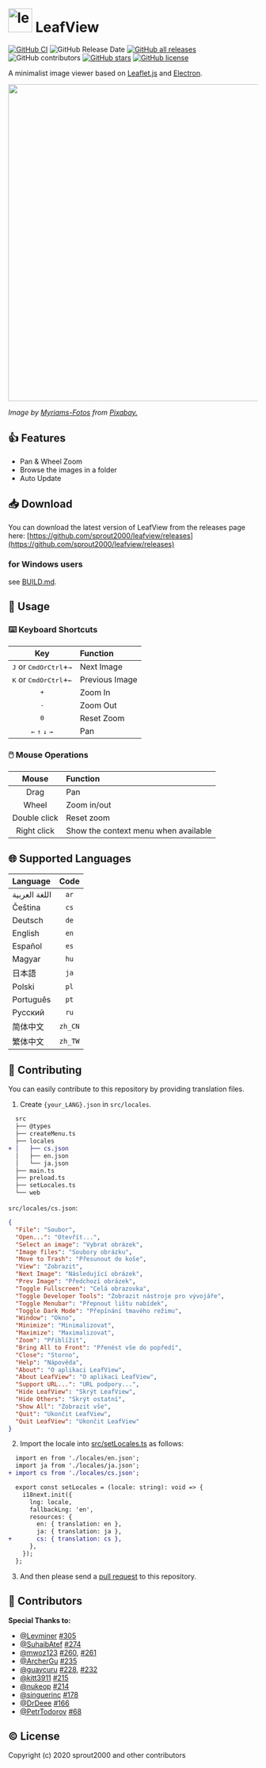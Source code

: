 # <img width="48" alt="leaves" src="https://user-images.githubusercontent.com/52094761/156916014-b9472d73-3270-455a-be95-25e527efeaff.svg" /> LeafView

[![GitHub CI](https://github.com/sprout2000/leafview/actions/workflows/release.yml/badge.svg)](https://github.com/sprout2000/leafview/actions/workflows/release.yml)
![GitHub Release Date](https://img.shields.io/github/release-date/sprout2000/leafview)
[![GitHub all releases](https://img.shields.io/github/downloads/sprout2000/leafview/total)](https://github.com/sprout2000/leafview/releases)
![GitHub contributors](https://img.shields.io/github/contributors/sprout2000/leafview)
[![GitHub stars](https://img.shields.io/github/stars/sprout2000/leafview)](https://github.com/sprout2000/leafview/stargazers)
[![GitHub license](https://img.shields.io/github/license/sprout2000/leafview)](https://github.com/sprout2000/leafview/blob/master/LICENSE.md)

A minimalist image viewer based on [Leaflet.js](https://leafletjs.com/) and [Electron](https://www.electronjs.org/).

<img width="640" src="https://user-images.githubusercontent.com/52094761/157586637-4b2deb8e-a1f7-46ef-9f24-d0efeb6a97a8.png">

_Image by <a href="https://pixabay.com/users/myriams-fotos-1627417/?utm_source=link-attribution&amp;utm_medium=referral&amp;utm_campaign=image&amp;utm_content=1568646">Myriams-Fotos</a> from <a href="https://pixabay.com/?utm_source=link-attribution&amp;utm_medium=referral&amp;utm_campaign=image&amp;utm_content=1568646">Pixabay.</a>_

## :thumbsup: Features

- Pan & Wheel Zoom
- Browse the images in a folder
- Auto Update

## :inbox_tray: Download

You can download the latest version of LeafView from the releases page here:
[https://github.com/sprout2000/leafview/releases](https://github.com/sprout2000/leafview/releases)

### for Windows users

see [BUILD.md](https://github.com/sprout2000/leafview/blob/main/BUILD.md).

## :green_book: Usage

### :keyboard: Keyboard Shortcuts

|                                     Key                                     | Function       |
| :-------------------------------------------------------------------------: | :------------- |
|           <kbd>J</kbd> or <kbd>CmdOrCtrl</kbd>+<kbd>&#8594;</kbd>           | Next Image     |
|           <kbd>K</kbd> or <kbd>CmdOrCtrl</kbd>+<kbd>&#8592;</kbd>           | Previous Image |
|                                <kbd>+</kbd>                                 | Zoom In        |
|                                <kbd>-</kbd>                                 | Zoom Out       |
|                                <kbd>0</kbd>                                 | Reset Zoom     |
| <kbd>&#8592;</kbd> <kbd>&#8593;</kbd> <kbd>&#8595;</kbd> <kbd>&#8594;</kbd> | Pan            |

### :computer_mouse: Mouse Operations

|    Mouse     | Function                             |
| :----------: | :----------------------------------- |
|     Drag     | Pan                                  |
|    Wheel     | Zoom in/out                          |
| Double click | Reset zoom                           |
| Right click  | Show the context menu when available |

## :globe_with_meridians: Supported Languages

| Language      |  Code   |
| :------------ | :-----: |
| اللغة العربية |  `ar`   |
| Čeština       |  `cs`   |
| Deutsch       |  `de`   |
| English       |  `en`   |
| Español       |  `es`   |
| Magyar        |  `hu`   |
| 日本語        |  `ja`   |
| Polski        |  `pl`   |
| Português     |  `pt`   |
| Русский       |  `ru`   |
| 简体中文      | `zh_CN` |
| 繁体中文      | `zh_TW` |

## :scroll: Contributing

You can easily contribute to this repository by providing translation files.

1. Create `{your_LANG}.json` in `src/locales`.

```diff
  src
  ├── @types
  ├── createMenu.ts
  ├── locales
+ │   ├── cs.json
  │   ├── en.json
  │   └── ja.json
  ├── main.ts
  ├── preload.ts
  ├── setLocales.ts
  └── web
```

`src/locales/cs.json`:

```json
{
  "File": "Soubor",
  "Open...": "Otevřít...",
  "Select an image": "Vybrat obrázek",
  "Image files": "Soubory obrázku",
  "Move to Trash": "Přesunout do koše",
  "View": "Zobrazit",
  "Next Image": "Následující obrázek",
  "Prev Image": "Předchozí obrázek",
  "Toggle Fullscreen": "Celá obrazovka",
  "Toggle Developer Tools": "Zobrazit nástroje pro vývojáře",
  "Toggle Menubar": "Přepnout lištu nabídek",
  "Toggle Dark Mode": "Přepínání tmavého režimu",
  "Window": "Okno",
  "Minimize": "Minimalizovat",
  "Maximize": "Maximalizovat",
  "Zoom": "Přiblížit",
  "Bring All to Front": "Přenést vše do popředí",
  "Close": "Storno",
  "Help": "Nápověda",
  "About": "O aplikaci LeafView",
  "About LeafView": "O aplikaci LeafView",
  "Support URL...": "URL podpory...",
  "Hide LeafView": "Skrýt LeafView",
  "Hide Others": "Skrýt ostatní",
  "Show All": "Zobrazit vše",
  "Quit": "Ukončit LeafView",
  "Quit LeafView": "Ukončit LeafView"
}
```

2. Import the locale into [src/setLocales.ts](https://github.com/sprout2000/leafview/blob/main/src/setLocales.ts) as follows:

```diff
  import en from './locales/en.json';
  import ja from './locales/ja.json';
+ import cs from './locales/cs.json';

  export const setLocales = (locale: string): void => {
    i18next.init({
      lng: locale,
      fallbackLng: 'en',
      resources: {
        en: { translation: en },
        ja: { translation: ja },
+       cs: { translation: cs },
      },
    });
  };
```

3. And then please send a [pull request](https://github.com/sprout2000/leafview/pulls) to this repository.

## :tada: Contributors

**Special Thanks to:**

- [@Levminer](https://github.com/Levminer) [#305](https://github.com/sprout2000/leafview/pull/305)
- [@SuhaibAtef](https://github.com/SuhaibAtef) [#274](https://github.com/sprout2000/leafview/pull/274)
- [@mwoz123](https://github.com/mwoz123) [#260](https://github.com/sprout2000/leafview/pull/260), [#261](https://github.com/sprout2000/leafview/pull/261)
- [@ArcherGu](https://github.com/ArcherGu) [#235](https://github.com/sprout2000/leafview/pull/235)
- [@guaycuru](https://github.com/guaycuru) [#228](https://github.com/sprout2000/leafview/pull/228), [#232](https://github.com/sprout2000/leafview/pull/232)
- [@kitt3911](https://github.com/kitt3911) [#215](https://github.com/sprout2000/leafview/pull/215)
- [@nukeop](https://github.com/nukeop) [#214](https://github.com/sprout2000/leafview/pull/214)
- [@singuerinc](https://github.com/singuerinc) [#178](https://github.com/sprout2000/leafview/pull/178)
- [@DrDeee](https://github.com/DrDeee) [#166](https://github.com/sprout2000/leafview/pull/166)
- [@PetrTodorov](https://github.com/PetrTodorov) [#68](https://github.com/sprout2000/leafview/pull/68)

## :copyright: License

Copyright (c) 2020 sprout2000 and other contributors
